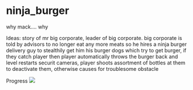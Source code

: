# ninja_burger
why mack.... why

Ideas:
story of mr big corporate, leader of big corporate. big corporate is told by advisors to no longer eat any more meats so he hires a ninja burger delivery guy to stealthily get him his burger
dogs which try to get burger, if they catch player then player automatically throws the burger back and level restarts
securit cameras, player shoots assortment of bottles at them to deactivate them, otherwise causes for troublesome obstacle

Progress
![](https://geps.dev/progress/10)
